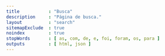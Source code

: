```yaml
---
title           : "Busca"
description     : "Página de busca."
layout          : "search"
sitemapExclude  : true
noindex         : true
stopWords       : [ as, com, de, e, foi, foram, os, para ]
outputs         : [ html, json ]
---
```

